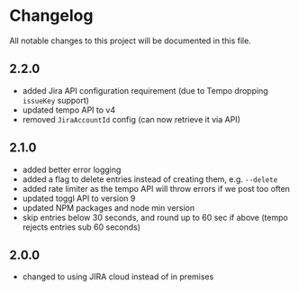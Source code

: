 # Changelog

All notable changes to this project will be documented in this file.

## 2.2.0

- added Jira API configuration requirement (due to Tempo dropping `issueKey` support)
- updated tempo API to v4
- removed `JiraAccountId` config (can now retrieve it via API)

## 2.1.0

- added better error logging
- added a flag to delete entries instead of creating them, e.g. `--delete`
- added rate limiter as the tempo API will throw errors if we post too often
- updated toggl API to version 9
- updated NPM packages and node min version
- skip entries below 30 seconds, and round up to 60 sec if above (tempo rejects entries sub 60 seconds)

## 2.0.0

- changed to using JIRA cloud instead of in premises
